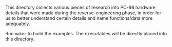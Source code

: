This directory collects various pieces of research into PC-98 hardware details
that were made during the reverse-engineering phase, in order for us to better
understand certain details and name functions/data more adequately.

Run `maker` to build the examples. The executables will be directly placed
into this directory.
